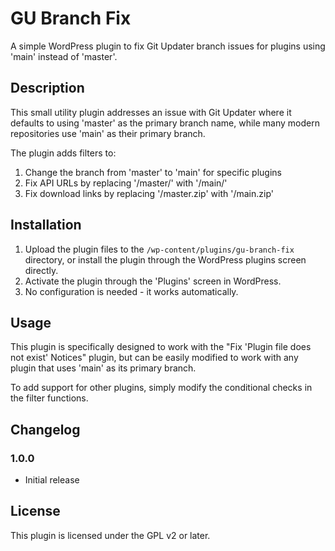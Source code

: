 # GU Branch Fix

A simple WordPress plugin to fix Git Updater branch issues for plugins using 'main' instead of 'master'.

## Description

This small utility plugin addresses an issue with Git Updater where it defaults to using 'master' as the primary branch name, while many modern repositories use 'main' as their primary branch.

The plugin adds filters to:
1. Change the branch from 'master' to 'main' for specific plugins
2. Fix API URLs by replacing '/master/' with '/main/'
3. Fix download links by replacing '/master.zip' with '/main.zip'

## Installation

1. Upload the plugin files to the `/wp-content/plugins/gu-branch-fix` directory, or install the plugin through the WordPress plugins screen directly.
2. Activate the plugin through the 'Plugins' screen in WordPress.
3. No configuration is needed - it works automatically.

## Usage

This plugin is specifically designed to work with the "Fix 'Plugin file does not exist' Notices" plugin, but can be easily modified to work with any plugin that uses 'main' as its primary branch.

To add support for other plugins, simply modify the conditional checks in the filter functions.

## Changelog

### 1.0.0
* Initial release

## License

This plugin is licensed under the GPL v2 or later.
